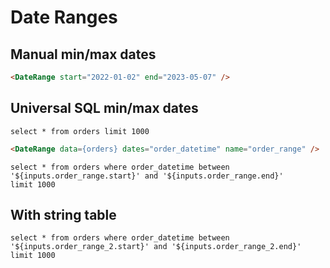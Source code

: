 # Date Ranges

## Manual min/max dates

<DocTab>
    <div slot='preview'>
      <DateRange start="2022-01-02" end="2023-05-07" />
    </div>

````markdown
<DateRange start="2022-01-02" end="2023-05-07" />
````
</DocTab>

## Universal SQL min/max dates

```orders
select * from orders limit 1000
```

<DocTab>
    <div slot='preview'>
      <DateRange data={orders} dates="order_datetime" name="order_range" />
    </div>

````markdown
<DateRange data={orders} dates="order_datetime" name="order_range" />
````
</DocTab>

```range_of_orders
select * from orders where order_datetime between '${inputs.order_range.start}' and '${inputs.order_range.end}'
limit 1000
```

<DataTable data={range_of_orders} />

## With string table

<DateRange data="orders" dates="order_datetime" name="order_range_2" />

```range_of_orders_2
select * from orders where order_datetime between '${inputs.order_range_2.start}' and '${inputs.order_range_2.end}'
limit 1000
```

<DataTable data={range_of_orders_2} />
